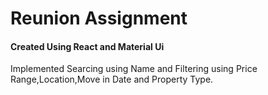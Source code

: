 # Reunion Assignment
#### Created Using React and Material Ui

Implemented Searcing using Name and Filtering using Price Range,Location,Move in Date and Property Type. 
